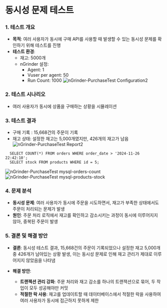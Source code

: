 # 동시성 문제 테스트

### 1. 테스트 개요
  - **목적**: 여러 사용자가 동시에 구매 API를 사용할 때 발생할 수 있는 동시성 문제를 확인하기 위해 테스트를 진행
  - **테스트 환경**:     
      - 재고: 5000개
      - nGrinder 설정:
          - Agent: 1
          - Vuser per agent: 50
          - Run Count: 1000
![nGrinder-PurchaseTest Configuration2](https://github.com/user-attachments/assets/da025ccf-27f9-4c5a-8d96-0ddeba3b4887)

### 2. 테스트 시나리오
  - 여러 사용자가 동시에 상품을 구매하는 상황을 시뮬레이션

### 3. 테스트 결과
  - 구매 기록 : 15,668건의 주문이 기록
  - 재고 상태: 설정한 재고는 5,000개였지만, 426개의 재고가 남음
![nGrinder-PurchaseTest Report2](https://github.com/user-attachments/assets/cb949315-5ad4-4f6d-b969-a257e3fc87ea)
```mysql
  SELECT COUNT(*) FROM orders WHERE order_date > '2024-11-26 22:42:10';
  SELECT stock FROM products WHERE id = 5;
```
![nGrinder-PurchaseTest mysql-orders-count](https://github.com/user-attachments/assets/66f6d7f0-7399-4b45-94c9-fc32ad228ae7)
![nGrinder-PurchaseTest mysql-products-stock](https://github.com/user-attachments/assets/bdec0dc2-710e-48fa-9b95-45be0dd976e9)

### 4. 문제 분석
  - **동시성 문제**: 여러 사용자가 동시에 주문을 시도하면서, 재고가 부족한 상태에서도 주문이 처리되는 문제가 발생
  - **원인**: 주문 처리 로직에서 재고를 확인하고 감소시키는 과정이 동시에 이루어지지 않아, 중복된 주문이 발생

### 5. 결론 및 해결 방안
  -  **결론**: 동시성 테스트 결과, 15,668건의 주문이 기록되었으나 설정한 재고 5,000개 중 426개가 남아있는 상황 발생, 이는 동시성 문제로 인해 재고 관리가 제대로 이루어지지 않았음을 나타냄

  -  **해결 방안**:
      - **트랜젝션 관리 강화**: 주문 처리와 재고 감소를 하나의 트랜잭션으로 묶어, 두 작업이 모두 성공해야만 커밋
      - **적절한 락 사용**: 재고를 업데이트할 때 데이터베이스에서 적절한 락을 사용하여 여러 사용자가 동시에 접근하지 못하게 제한
